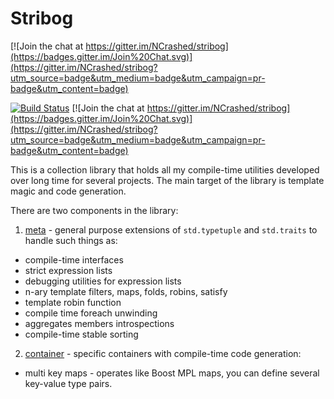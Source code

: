# Stribog 

[![Join the chat at https://gitter.im/NCrashed/stribog](https://badges.gitter.im/Join%20Chat.svg)](https://gitter.im/NCrashed/stribog?utm_source=badge&utm_medium=badge&utm_campaign=pr-badge&utm_content=badge)

[![Build Status](https://travis-ci.org/NCrashed/stribog.svg?branch=master)](https://travis-ci.org/NCrashed/stribog)
[![Join the chat at https://gitter.im/NCrashed/stribog](https://badges.gitter.im/Join%20Chat.svg)](https://gitter.im/NCrashed/stribog?utm_source=badge&utm_medium=badge&utm_campaign=pr-badge&utm_content=badge)

This is a collection library that holds all my compile-time utilities developed over long time for several projects. The main target of the library is template magic and code generation.

There are two components in the library:

1. [meta](source/meta) - general purpose extensions of `std.typetuple` and `std.traits` to handle such things as:

  * compile-time interfaces
  * strict expression lists
  * debugging utilities for expression lists
  * n-ary template filters, maps, folds, robins, satisfy
  * template robin function
  * compile time foreach unwinding
  * aggregates members introspections
  * compile-time stable sorting
  
2. [container](source/container) - specific containers with compile-time code generation:

  * multi key maps - operates like Boost MPL maps, you can define several key-value type pairs.
